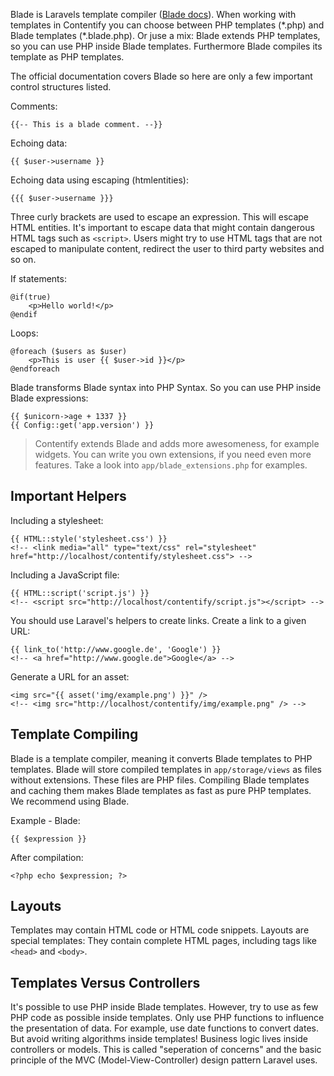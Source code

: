 Blade is Laravels template compiler ([Blade docs](http://laravel.com/docs/templates)). When working with templates in Contentify you can choose between PHP templates (\*.php) and Blade templates (\*.blade.php). Or juse a mix: Blade extends PHP templates, so you can use PHP inside Blade templates. Furthermore Blade compiles its template as PHP templates.

The official documentation covers Blade so here are only a few important control structures listed.

Comments:

    {{-- This is a blade comment. --}}

Echoing data:

    {{ $user->username }}

Echoing data using escaping (htmlentities):

    {{{ $user->username }}}

Three curly brackets are used to escape an expression. This will escape HTML entities. It's important to escape data that might contain dangerous HTML tags such as `<script>`. Users might try to use HTML tags that are not escaped to manipulate content, redirect the user to third party websites and so on.

If statements:

    @if(true)
        <p>Hello world!</p>
    @endif

Loops:

    @foreach ($users as $user)
        <p>This is user {{ $user->id }}</p>
    @endforeach

Blade transforms Blade syntax into PHP Syntax. So you can use PHP inside Blade expressions:

    {{ $unicorn->age + 1337 }}
    {{ Config::get('app.version') }}

> Contentify extends Blade and adds more awesomeness, for example widgets. You can write you own extensions, if you need even more features. Take a look into `app/blade_extensions.php` for examples.

## Important Helpers

Including a stylesheet:

    {{ HTML::style('stylesheet.css') }}
    <!-- <link media="all" type="text/css" rel="stylesheet" href="http://localhost/contentify/stylesheet.css"> -->

Including a JavaScript file:

    {{ HTML::script('script.js') }}
    <!-- <script src="http://localhost/contentify/script.js"></script> -->

You should use Laravel's helpers to create links. Create a link to a given URL:

    {{ link_to('http://www.google.de', 'Google') }}
    <!-- <a href="http://www.google.de">Google</a> -->

Generate a URL for an asset:

    <img src="{{ asset('img/example.png') }}" />
    <!-- <img src="http://localhost/contentify/img/example.png" /> -->

## Template Compiling

Blade is a template compiler, meaning it converts Blade templates to PHP templates. Blade will store compiled templates in `app/storage/views` as files without extensions. These files are PHP files. Compiling Blade templates and caching them makes Blade templates as fast as pure PHP templates. We recommend using Blade.

Example - Blade:

    {{ $expression }}

After compilation:

    <?php echo $expression; ?>

## Layouts

Templates may contain HTML code or HTML code snippets. Layouts are special templates: They contain complete HTML pages, including tags like `<head>` and `<body>`.

## Templates Versus Controllers

It's possible to use PHP inside Blade templates. However, try to use as few PHP code as possible inside templates. Only use PHP functions to influence the presentation of data. For example, use date functions to convert dates. But avoid writing algorithms inside templates! Business logic lives inside controllers or models. This is called "seperation of concerns" and the basic principle of the MVC (Model-View-Controller) design pattern Laravel uses.
